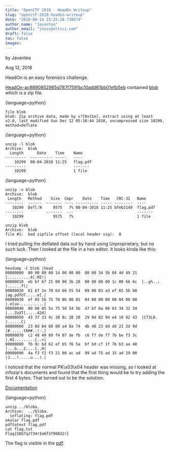 ```yaml
---
title: "OpenCTF 2018 - HeadOn Writeup"
slug: "openctf-2018-headon-writeup"
date: "2018-08-14 23:25:28.730574"
author_name: "Javantea"
author_email: "jvoss@altsci.com"
draft: false
toc: false
images:
---
```


by Javantea

Aug 12, 2018

HeadOn is an easy forensics challenge.

[HeadOn-ac8890852965d787f7591bc10add61bb01efb5eb](https://www.altsci.com/concepts/images/HeadOn-ac8890852965d787f7591bc10add61bb01efb5eb) contained [blob](https://www.altsci.com/concepts/images/blob) which is a zip file.

{language=python}
~~~~~~~~
file blob
blob: Zip archive data, made by v?[0x31e], extract using at least v2.0, last modified Sun Dec 12 05:18:44 2010, uncompressed size 10299, method=deflate
~~~~~~~~

{language=python}
~~~~~~~~
unzip -l blob
Archive:  blob
  Length      Date    Time    Name
---------  ---------- -----   ----
    10299  08-04-2018 11:25   flag.pdf
---------                     -------
    10299                     1 file
~~~~~~~~

{language=python}
~~~~~~~~
unzip -v blob
Archive:  blob
 Length   Method    Size  Cmpr    Date    Time   CRC-32   Name
--------  ------  ------- ---- ---------- ----- --------  ----
   10299  Defl:N     9575   7% 08-04-2018 11:25 bfeb2149  flag.pdf
--------          -------  ---                            -------
   10299             9575   7%                            1 file

unzip blob
Archive:  blob
file #1:  bad zipfile offset (local header sig):  0
~~~~~~~~

I tried pulling the deflated data out by hand using Unproprietary, but no such luck. Then I looked at the file in a hex editor. It looks kinda like this:

{language=python}
~~~~~~~~
hexdump -C blob |head
00000000  00 00 00 00 14 00 00 00  08 00 34 5b 04 4d 49 21  |..........4[.MI!|
00000010  eb bf 67 25 00 00 3b 28  00 00 08 00 1c 00 66 6c  |..g%..;(......fl|
00000020  61 67 2e 70 64 66 55 54  09 00 03 a3 ef 65 5b b0  |ag.pdfUT.....e[.|
00000030  ef 65 5b 75 78 0b 00 01  04 00 00 00 00 04 00 00  |.e[ux...........|
00000040  00 00 85 5a 75 58 54 5b  d7 bf 0a 06 83 34 32 34  |...ZuXT[.....424|
00000050  43 37 33 4c 30 8c 20 20  29 9d 82 94 e4 10 02 43  |C73L0.  )......C|
00000060  23 8d 84 80 80 a4 8a 74  4b 48 23 dd dd 21 2d 9d  |#......tKH#..!-.|
00000070  c2 48 49 89 f4 07 de fb  c6 f7 de f7 7b be f3 3c  |.HI.........{..<|
00000080  fb 9c bd 62 af b5 f6 5a  bf bd cf 1f 7b b3 aa 48  |...b...Z....{..H|
00000090  4a f3 f2 f3 21 00 ac ad  99 ad 75 ad 15 ad 29 00  |J...!.....u...).|
~~~~~~~~

I noticed that the normal PK\x03\x04 header was missing, so I looked at infozip's documents and found that the first thing would be to try adding the first 4 bytes. That turned out to be the solution.

[Documentation](https://users.cs.jmu.edu/buchhofp/forensics/formats/pkzip.html)

{language=python}
~~~~~~~~
unzip ../bloba.
Archive:  ../bloba.
  inflating: flag.pdf
okular flag.pdf
pdftotext flag.pdf
cat flag.txt
Flag{SDG7qJ734rIw6f3f90832r}
~~~~~~~~

The flag is visible in the [pdf](https://www.altsci.com/concepts/images/flag.pdf).
